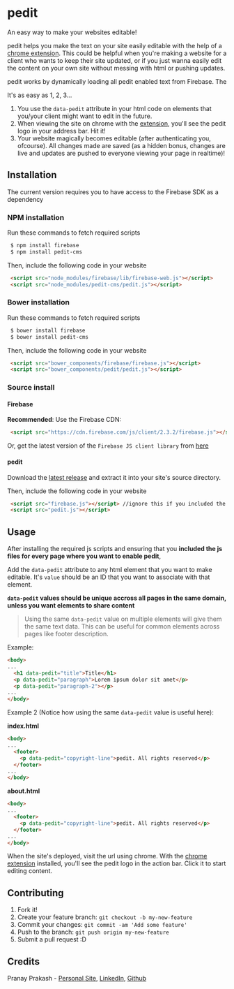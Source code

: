 # pedit
An easy way to make your websites editable! 

pedit helps you make the text on your site easily editable with the help of a [chrome extension][extension]. This could be helpful when you're making a website for a client who wants to keep their site updated, or if you just wanna easily edit the content on your own site without messing with html or pushing updates.

pedit works by dynamically loading all pedit enabled text from Firebase. The 

It's as easy as 1, 2, 3...

1. You use the `data-pedit` attribute in your html code on elements that you/your client might want to edit in the future. 
2. When viewing the site on chrome with the [extension][extension], you'll see the pedit logo in your address bar. Hit it!
3. Your website magically becomes editable (after authenticating you, ofcourse). All changes made are saved (as a hidden bonus, changes are live and updates are pushed to everyone viewing your page in realtime)!

## Installation

The current version requires you to have access to the Firebase SDK as a dependency

### NPM installation

Run these commands to fetch required scripts

```bash
 $ npm install firebase
 $ npm install pedit-cms
```

Then, include the following code in your website

```html
 <script src="node_modules/firebase/lib/firebase-web.js"></script>
 <script src="node_modules/pedit-cms/pedit.js"></script>
```

### Bower installation

Run these commands to fetch required scripts

```bash
 $ bower install firebase
 $ bower install pedit-cms
```

Then, include the following code in your website

```html
 <script src="bower_components/firebase/firebase.js"></script>
 <script src="bower_components/pedit/pedit.js"></script>
```

### Source install

#### Firebase 
**Recommended**: Use the Firebase CDN:
```html
 <script src="https://cdn.firebase.com/js/client/2.3.2/firebase.js"></script>
```

Or, get the latest version of the `Firebase JS client library` from [here][firebase-client-library]

#### pedit 
Download the [latest release][pedit-zip] and extract it into your site's source directory.

Then, include the following code in your website

```html
 <script src="firebase.js"></script> //ignore this if you included the Firebase cdn
 <script src="pedit.js"></script>
```

## Usage

After installing the required js scripts and ensuring that you **included the js files for every page where you want to enable pedit**, 

Add the `data-pedit` attribute to any html element that you want to make editable. It's `value` should be an ID that you want to associate with that element.

**`data-pedit` values should be unique accross all pages in the same domain, unless you want elements to share content**

> Using the same `data-pedit` value on multiple elements will give them the same text data. This can be useful for common elements across pages like footer description.

Example:

```html
<body>
...
  <h1 data-pedit="title">Title</h1>
  <p data-pedit="paragraph">Lorem ipsum dolor sit amet</p>
  <p data-pedit="paragraph-2"></p>
...
</body>
```

Example 2 (Notice how using the same `data-pedit` value is useful here):

**index.html**
```html
<body>
...
  <footer>
    <p data-pedit="copyright-line">pedit. All rights reserved</p>
  </footer>
...
</body>
```

**about.html**
```html
<body>
...
  <footer>
    <p data-pedit="copyright-line">pedit. All rights reserved</p>
  </footer>
...
</body>
```
When the site's deployed, visit the url using chrome. With the [chrome extension][extension] installed, you'll see the pedit logo in the action bar. Click it to start editing content.

## Contributing

1. Fork it!
2. Create your feature branch: `git checkout -b my-new-feature`
3. Commit your changes: `git commit -am 'Add some feature'`
4. Push to the branch: `git push origin my-new-feature`
5. Submit a pull request :D

## Credits

Pranay Prakash - [Personal Site](http://pranayprakash.co), [LinkedIn](http://linkedin.com/in/pranaygp), [Github](http://github.com/pranaygp)


[extension]: https://chrome.google.com/webstore/detail/pedit/adkanmbgbpddnlmijakakfajlcokkfje
[pedit-zip]: https://github.com/pranaygp/pedit/archive/0.4.0.zip
[firebase-client-library]:https://cdn.firebase.com/js/client/2.3.2/firebase.js
